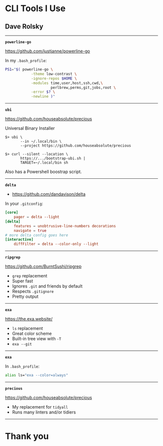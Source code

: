 # CLI Tools I Use

## Dave Rolsky

------

**`powerline-go`**

https://github.com/justjanne/powerline-go

In my `.bash_profile`:

```sh
PS1="$( powerline-go \
            -theme low-contrast \
            -ignore-repos $HOME \
            -modules time,user,host,ssh,cwd,\
                     perlbrew,perms,git,jobs,root \
            -error $? \
            -newline )"
```

------

**`ubi`**

https://github.com/houseabsolute/precious

Universal Binary Installer

```nohighlight
$> ubi \
       --in ~/.local/bin \
       --project https://github.com/houseabsolute/precious
```

```nohighlight
$> curl --silent --location \
       https://.../bootstrap-ubi.sh |
       TARGET=~/.local/bin sh
```

Also has a Powershell boostrap script.

------

**`delta`**

* https://github.com/dandavison/delta

In your `.gitconfig`:

```toml
[core]
	pager = delta --light
[delta]
    features = unobtrusive-line-numbers decorations
    navigate = true
# more delta config goes here
[interactive]
    diffFilter = delta --color-only --light
```

------

**`ripgrep`**

https://github.com/BurntSushi/ripgrep

* `grep` replacement
* Super fast
* Ignores `.git` and friends by default
* Respects `.gitignore`
* Pretty output

------

**`exa`**

https://the.exa.website/

* `ls` replacement
* Great color scheme
* Built-in tree view with `-T`
* `exa --git`

------

**`exa`**

In `.bash_profile`:

```sh
alias ls="exa --color=always"
```

------

**`precious`**

https://github.com/houseabsolute/precious

* My replacement for `tidyall`
* Runs many linters and/or tidiers

------

# Thank you
